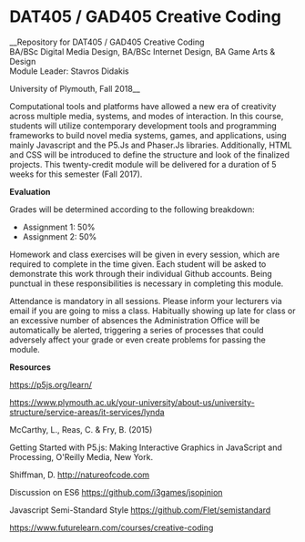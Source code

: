 DAT405 / GAD405 Creative Coding  
===========================================

__Repository for DAT405 / GAD405 Creative Coding  
BA/BSc Digital Media Design, BA/BSc Internet Design, BA Game Arts & Design  
Module Leader: Stavros Didakis

University of Plymouth, Fall 2018__

Computational tools and platforms have allowed a new era of creativity across multiple media, systems, and modes of interaction. In this course, students will utilize contemporary development tools and programming frameworks to build novel media systems, games, and applications, using mainly Javascript and the P5.Js and Phaser.Js libraries. Additionally, HTML and CSS will be introduced to define the structure and look of the finalized projects. This twenty-credit module will be delivered for a duration of 5 weeks for this semester (Fall 2017).

__Evaluation__

Grades will be determined according to the following breakdown:
* Assignment 1: 50%
* Assignment 2: 50%

Homework and class exercises will be given in every session, which are required to complete in the time given. Each student will be asked to demonstrate this work through their individual Github accounts. Being punctual in these responsibilities is necessary in completing this module.

Attendance is mandatory in all sessions. Please inform your lecturers via email if you are going to miss a class. Habitually showing up late for class or an excessive number of absences the Administration Office will be automatically be alerted, triggering a series of processes that could adversely affect your grade or even create problems for passing the module.

__Resources__

https://p5js.org/learn/  

https://www.plymouth.ac.uk/your-university/about-us/university-structure/service-areas/it-services/lynda  

McCarthy, L., Reas, C. & Fry, B. (2015)

Getting Started with P5.js: Making Interactive Graphics in JavaScript and Processing, O'Reilly Media, New York.  

Shiffman, D. http://natureofcode.com  

Discussion on ES6 https://github.com/i3games/jsopinion  

Javascript Semi-Standard Style https://github.com/Flet/semistandard  

https://www.futurelearn.com/courses/creative-coding  

